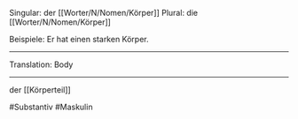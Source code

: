 Singular: der [[Worter/N/Nomen/Körper]]
Plural: die [[Worter/N/Nomen/Körper]]


Beispiele:
Er hat einen starken Körper.

---
Translation:
Body

---

 der [[Körperteil]]
 
#Substantiv #Maskulin  
